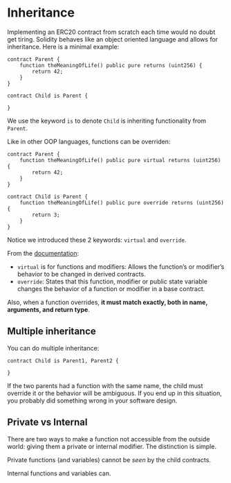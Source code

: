 # Inheritance

Implementing an ERC20 contract from scratch each time would no doubt get tiring. Solidity behaves like an object oriented language and allows for inheritance. Here is a minimal example:

```solidity
contract Parent {
    function theMeaningOfLife() public pure returns (uint256) {
        return 42;
    }
}

contract Child is Parent {

}
```

We use the keyword `is` to denote `Child` is inheriting functionality from `Parent`.

Like in other OOP languages, functions can be overriden:

```solidity
contract Parent {
    function theMeaningOfLife() public pure virtual returns (uint256) {
        return 42;
    }
}

contract Child is Parent {
    function theMeaningOfLife() public pure override returns (uint256) {
        return 3;
    }
}
```

Notice we introduced these 2 keywords: `virtual` and `override`.

From the [documentation](https://docs.soliditylang.org/en/v0.8.28/cheatsheet.html):

- `virtual` is for functions and modifiers: Allows the function’s or modifier’s behavior to be changed in derived contracts.
- `override`: States that this function, modifier or public state variable changes the behavior of a function or modifier in a base contract.

Also, when a function overrides, **it must match exactly, both in name, arguments, and return type**.

## Multiple inheritance

You can do multiple inheritance:

```solidity
contract Child is Parent1, Parent2 {

}
```

If the two parents had a function with the same name, the child must override it or the behavior will be ambiguous. If you end up in this situation, you probably did something wrong in your software design.

## Private vs Internal

There are two ways to make a function not accessible from the outside world: giving them a private or internal modifier. The distinction is simple.

Private functions (and variables) cannot be _seen_ by the child contracts.

Internal functions and variables can.
